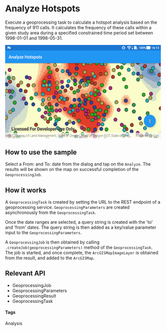 # Analyze Hotspots
Execute a geoprocessing task to calculate a hotspot analysis based on the frequency of 911 calls. It calculates the frequency of these calls within a given study area during a specified constrained time period set between 1998-01-01 and 1998-05-31.

![Analyze Hotspots App](analyze-hotspots.png)

## How to use the sample
Select a From: and To: date from the dialog and tap on the `Analyze`. The results will be shown on the map on successful completion of the `GeoprocessingJob`.

## How it works
A `GeoprocessingTask` is created by setting the URL to the REST endpoint of a geoprocessing service.
`GeoprocessingParameters` are created asynchronously from the `GeoprocessingTask`.

Once the date ranges are selected, a query string is created with the 'to' and 'from' dates. The query string is then added as a key/value parameter input to the `GeoprocessingParameters`.

A `GeoprocessingJob` is then obtained by calling  `.createJob(geoprocessingParameters)` method of the `GeoprocessingTask`. The job is started, and once complete, the `ArcGISMapImageLayer` is obtained from the result, and added to the `ArcGISMap`.

## Relevant API
* GeoprocessingJob
* GeoprocessingParameters
* GeoprocessingResult
* GeoprocessingTask

#### Tags
Analysis
